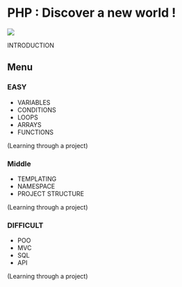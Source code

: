 # PHP : Discover a new world !

![](https://media.tenor.com/aFmIw9i0BnEAAAAC/pc-laptop.gif)


INTRODUCTION

## Menu

### EASY

- VARIABLES
- CONDITIONS
- LOOPS
- ARRAYS
- FUNCTIONS

(Learning through a project)

### Middle

- TEMPLATING
- NAMESPACE
- PROJECT STRUCTURE

(Learning through a project)

### DIFFICULT

- POO
- MVC
- SQL
- API

(Learning through a project) 